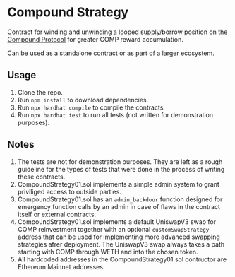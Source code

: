 # Compound Strategy

Contract for winding and unwinding a looped supply/borrow position on the [Compound Protocol](https://compound.finance/) for greater COMP reward accumulation. 

Can be used as a standalone contract or as part of a larger ecosystem.

## Usage

1. Clone the repo.
2. Run `npm install` to download dependencies.
3. Run `npx hardhat compile` to compile the contracts.
4. Run `npx hardhat test` to run all tests (not written for demonstration purposes).

## Notes

1. The tests are not for demonstration purposes. They are left as a rough guideline for the types of tests that were done in the process of writing these contracts.
2. CompoundStrategy01.sol implements a simple admin system to grant priviliged access to outside parties.
3. CompoundStrategy01.sol has an `admin_backdoor` function designed for emergency function calls by an admin in case of flaws in the contract itself or external contracts.
4. CompoundStrategy01.sol implements a default UniswapV3 swap for COMP reinvestment together with an optional `customSwapStrategy` address that can be used for implementing more advanced swapping strategies afrer deployment. The UniswapV3 swap always takes a path starting with COMP through WETH and into the chosen token.
5. All hardcoded addresses in the CompoundStrategy01.sol contructor are Ethereum Mainnet addresses.